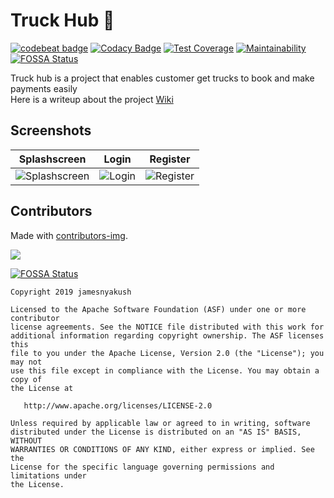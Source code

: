 # Truck Hub :truck:
[![codebeat badge](https://codebeat.co/badges/a04eb8fc-b41e-44d1-80e1-219286023828)](https://codebeat.co/projects/github-com-jamesnyakush-truck-hub-master)  [![Codacy Badge](https://api.codacy.com/project/badge/Grade/0fcca3c3ec76473a88ed1896fa3aaa73)](https://www.codacy.com/manual/jamesnyakush/truck-hub?utm_source=github.com&amp;utm_medium=referral&amp;utm_content=jamesnyakush/truck-hub&amp;utm_campaign=Badge_Grade) [![Test Coverage](https://api.codeclimate.com/v1/badges/c7172a47d528af22dd68/test_coverage)](https://codeclimate.com/github/jamesnyakush/truck-hub/test_coverage) 
[![Maintainability](https://api.codeclimate.com/v1/badges/c7172a47d528af22dd68/maintainability)](https://codeclimate.com/github/jamesnyakush/truck-hub/maintainability)  [![FOSSA Status](https://app.fossa.com/api/projects/git%2Bgithub.com%2Fjamesnyakush%2Ftruck-hub.svg?type=shield)](https://app.fossa.com/projects/git%2Bgithub.com%2Fjamesnyakush%2Ftruck-hub?ref=badge_shield)

Truck hub is a project that enables  customer get trucks to book and make payments easily</br>
Here is a writeup about the project [Wiki](https://github.com/jamesnyakush/truck-hub/wiki)
##  Screenshots


| Splashscreen | Login | Register |
| ------ | ----- | ------ |
| ![Splashscreen](/art/splash.png) | ![Login](/art/login.png) | ![Register](/art/register.png) | 



## Contributors
Made with [contributors-img](https://contributors-img.web.app).

<a href="https://github.com/jamesnyakush/truck-hub/graphs/contributors">
  <img src="https://contributors-img.web.app/image?repo=jamesnyakush/truck-hub" />
</a>


[![FOSSA Status](https://app.fossa.com/api/projects/git%2Bgithub.com%2Fjamesnyakush%2Ftruck-hub.svg?type=large)](https://app.fossa.com/projects/git%2Bgithub.com%2Fjamesnyakush%2Ftruck-hub?ref=badge_large)

```
Copyright 2019 jamesnyakush

Licensed to the Apache Software Foundation (ASF) under one or more contributor
license agreements. See the NOTICE file distributed with this work for
additional information regarding copyright ownership. The ASF licenses this
file to you under the Apache License, Version 2.0 (the "License"); you may not
use this file except in compliance with the License. You may obtain a copy of
the License at

   http://www.apache.org/licenses/LICENSE-2.0

Unless required by applicable law or agreed to in writing, software
distributed under the License is distributed on an "AS IS" BASIS, WITHOUT
WARRANTIES OR CONDITIONS OF ANY KIND, either express or implied. See the
License for the specific language governing permissions and limitations under
the License.
```







